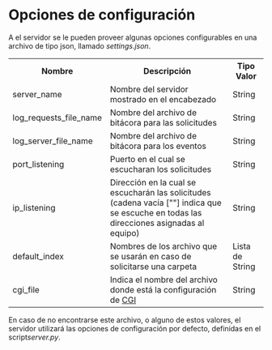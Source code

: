 
# Opciones de configuración

A el servidor se le pueden proveer algunas opciones configurables en una archivo de tipo json, llamado *settings.json*. 

<table>
  <tr><th>Nombre</th><th>Descripción</th><th>Tipo Valor</th><tr>
  <tr>
    <td>server_name</td><td>Nombre del servidor mostrado en el encabezado</td><td>String</td><tr>
  </tr>
    <td>log_requests_file_name</td><td>Nombre del archivo de bitácora para las solicitudes</td><td>String</td><tr>
  <tr>
    <td>log_server_file_name</td><td>Nombre del archivo de bitácora para los eventos</td><td>String</td><tr>
  </tr>
    <td>port_listening</td><td>Puerto en el cual se escucharan los solicitudes</td><td>String</td><tr>
  <tr>
    <td>ip_listening</td><td>Dirección en la cual se escucharán las solicitudes (cadena vacía [""] indica que se escuche en todas las direcciones asignadas al equipo)</td><td>String</td><tr>
  </tr>
    <td>default_index</td><td>Nombres de los archivo que se usarán en caso de solicitarse una carpeta</td><td>Lista de String</td>
  </tr>
  <tr>
    <td>cgi_file</td><td>Indica el nombre del archivo donde está la configuración de <a href="Cgi.md">CGI</a></td><td>String</td>
  </tr>
</table>

En caso de no encontrarse este archivo, o alguno de estos valores, el servidor utilizará las opciones de configuración por defecto, definidas en el script*server.py*.